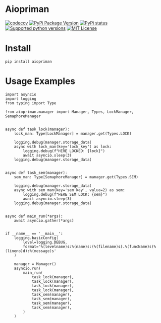 # Aiopriman

[![codecov](https://codecov.io/gh/darksidecat/aiopriman/branch/main/graph/badge.svg?token=Z0P6ZKJV43)](https://codecov.io/gh/darksidecat/aiopriman)
[![PyPi Package Version](https://img.shields.io/pypi/v/aiopriman?style=flat-square)](https://pypi.python.org/pypi/aiopriman)
[![PyPi status](https://img.shields.io/pypi/status/aiopriman?style=flat-square)](https://pypi.python.org/pypi/aiopriman)
[![Supported python versions](https://img.shields.io/pypi/pyversions/aiopriman?style=flat-square)](https://pypi.python.org/pypi/aiopriman)
[![MIT License](https://img.shields.io/pypi/l/aiopriman?style=flat-square)](https://opensource.org/licenses/MIT)

# Install
```pip install aiopriman```

# Usage Examples

```python3
import asyncio
import logging
from typing import Type

from aiopriman.manager import Manager, Types, LockManager, SemaphoreManager


async def task_lock(manager):
    lock_man: Type[LockManager] = manager.get(Types.LOCK)

    logging.debug(manager.storage_data)
    async with lock_man(key='lock_key') as lock:
        logging.debug(f"HERE LOCKED: {lock}")
        await asyncio.sleep(3)
    logging.debug(manager.storage_data)


async def task_sem(manager):
    sem_man: Type[SemaphoreManager] = manager.get(Types.SEM)

    logging.debug(manager.storage_data)
    async with sem_man(key='sem_key', value=2) as sem:
        logging.debug(f"HERE SEM LOCK: {sem}")
        await asyncio.sleep(3)
    logging.debug(manager.storage_data)


async def main_run(*args):
    await asyncio.gather(*args)


if __name__ == '__main__':
    logging.basicConfig(
        level=logging.DEBUG,
        format='%(levelname)s:%(name)s:(%(filename)s).%(funcName)s(%(lineno)d):%(message)s'
    )

    manager = Manager()
    asyncio.run(
        main_run(
            task_lock(manager),
            task_lock(manager),
            task_lock(manager),
            task_lock(manager),
            task_sem(manager),
            task_sem(manager),
            task_sem(manager),
            task_sem(manager),
        )
    )

```
